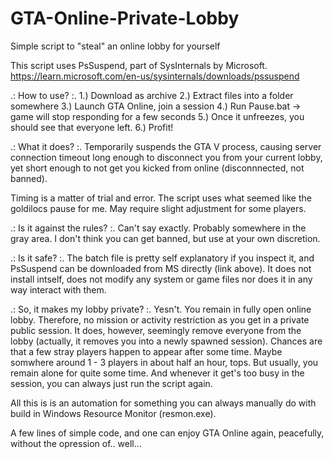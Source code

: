 # GTA-Online-Private-Lobby
Simple script to "steal" an online lobby for yourself

This script uses PsSuspend, part of SysInternals by Microsoft. 
https://learn.microsoft.com/en-us/sysinternals/downloads/pssuspend

.: How to use? :.
1.) Download as archive
2.) Extract files into a folder somewhere
3.) Launch GTA Online, join a session
4.) Run Pause.bat  -> game will stop responding for a few seconds
5.) Once it unfreezes, you should see that everyone left.
6.) Profit! 

.: What it does? :.
Temporarily suspends the GTA V process, causing server connection timeout long enough to disconnect you from your current lobby, yet short enough to not get you kicked from online (disconnnected, not banned). 

Timing is a matter of trial and error. The script uses what seemed like the goldilocs pause for me. May require slight adjustment for some players. 

.: Is it against the rules? :.
Can't say exactly. Probably somewhere in the gray area. 
I don't think you can get banned, but use at your own discretion.

.: Is it safe? :.
The batch file is pretty self explanatory if you inspect it, and PsSuspend can be downloaded from MS directly (link above). 
It does not install intself, does not modify any system or game files nor does it in any way interact with them. 

.: So, it makes my lobby private? :.
Yesn't. You remain in fully open online lobby. Therefore, no mission or activity restriction as you get in a private public session.
It does, however, seemingly remove everyone from the lobby (actually, it removes you into a newly spawned session).
Chances are that a few stray players happen to appear after some time. Maybe somwhere around 1 - 3 players in about half an hour, tops. But usually, you remain alone for quite some time.
And whenever it get's too busy in the session, you can always just run the script again. 

All this is is an automation for something you can always manually do with build in Windows Resource Monitor (resmon.exe). 

A few lines of simple code, and one can enjoy GTA Online again, peacefully, without the opression of.. well...  
